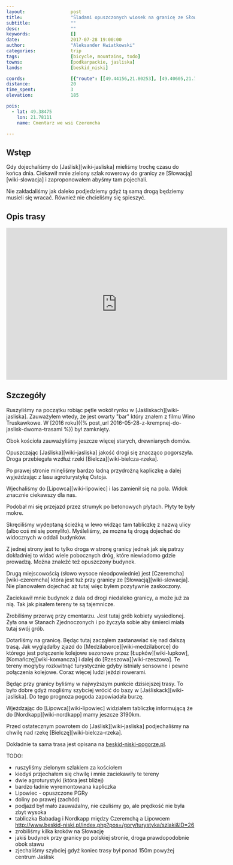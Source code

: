 ```yaml
---
layout:                 post
title:                  "Śladami opuszczonych wiosek na granicę ze Słowacją"
subtitle:               ""
desc:                   ""
keywords:               []
date:                   2017-07-28 19:00:00
author:                 "Aleksander Kwiatkowski"
categories:             trip
tags:                   [bicycle, mountains, todo]
towns:                  [podkarpackie, jasliska]
lands:                  [beskid_niski]

coords:                 [{"route": [[49.44156,21.80253], [49.40605,21.77644], [49.38901,21.77867], [49.37471,21.78536], [49.37186,21.79180]], "type": "bicycle"}]
distance:               20
time_spent:             3
elevation:              185

pois:
  - lat: 49.38475
    lon: 21.78111
    name: Cmentarz we wsi Czeremcha

---
```



Wstęp
-----

Gdy dojechaliśmy do [Jaślisk][wiki-jasliska] mieliśmy trochę czasu do końca dnia.
Ciekawił mnie zielony szlak rowerowy do granicy ze [Słowacją][wiki-slowacja]
i zaproponowałem abyśmy tam pojechali.

Nie zakładaliśmy jak daleko podjedziemy
gdyż tą samą drogą będziemy musieli się wracać.
Również nie chcieliśmy się spieszyć.

Opis trasy
----------

<iframe height='405' width='590' frameborder='0' allowtransparency='true' scrolling='no' src='https://www.strava.com/activities/1105801669/embed/3498393c2ade1098331fc0121b2fe6c956b51669'></iframe>

Szczegóły
---------

Ruszyliśmy na początku robiąc pętle wokół rynku w [Jaśliskach][wiki-jasliska].
Zauważyłem wtedy, że jest owarty "bar" który znałem z filmu
Wino Truskawkowe.
W [2016 roku]({% post_url 2016-05-28-z-krempnej-do-jaslisk-dwoma-trasami %}) był zamknięty.

Obok kościoła zauważyliśmy jeszcze więcej starych, drewnianych domów.

Opuszczając [Jaśliska][wiki-jasliska] jakość drogi się znacząco pogorszyła. Droga
przebiegała wzdłuż rzeki [Bielcza][wiki-bielcza-rzeka].

Po prawej stronie minęliśmy bardzo ładną przydrożną kapliczkę
a dalej wyjeżdzając z lasu agroturystykę Ostoja.

Wjechaliśmy do [Lipowca][wiki-lipowiec] i las zamienił się na pola. Widok
znacznie ciekawszy dla nas.

Podobał mi się przejazd przez strumyk po betonowych płytach. Płyty te były mokre.

Skręciliśmy wydeptaną ścieżką w lewo widząc tam tabliczkę z nazwą ulicy (albo
coś mi się pomyliło). Myśleliśmy, że można tą drogą dojechać do widocznych w oddali
budynków.

Z jednej strony jest to tylko droga w stronę granicy jednak jak się patrzy
dokładniej to widać wiele pobocznych dróg, które niewiadomo gdzie prowadzą.
Można znaleźć też opuszczony budynek.

Drugą miejscowością (słowo wysoce nieodpowiednie) jest [Czeremcha][wiki-czeremcha]
która jest tuż przy granicy ze [Słowacją][wiki-slowacja]. Nie planowałem
dojechać aż tutaj więc byłem pozytywnie zaskoczony.

Zaciekawił mnie budynek z dala od drogi niedaleko granicy, a może już za nią.
Tak jak pisałem tereny te są tajemnicze.

Zrobiliśmy przerwę przy cmentarzu. Jest tutaj grób kobiety wysiedlonej.
Żyła ona w Stanach Zjednoczonych i po życzyła sobie aby śmierci miała tutaj
swój grób.

Dotarliśmy na granicę. Będąc tutaj zacząłem zastanawiać się nad dalszą trasą.
Jak wyglądałby zjazd do [Medzilaborce][wiki-medzilaborce] do którego jest połączenie
kolejowe sezonowe przez [Łupków][wiki-lupkow], [Komańczę][wiki-komancza] i dalej
do [Rzeszowa][wiki-rzeszowa]. Te tereny mogłyby rozkwitnąć turystycznie gdyby istniały
sensowne i pewne połączenia kolejowe. Coraz więcej ludzi jeździ rowerami.

Będąc przy granicy byliśmy w najwyższym punkcie dzisiejszej trasy. To było dobre
gdyż mogliśmy szybciej wrócić do bazy w [Jaśliskack][wiki-jasliska].
Do tego prognoza pogoda zapowiadała burzę.

Wjeżdzając do [Lipowca][wiki-lipowiec] widziałem tabliczkę informującą
że do [Nordkapp][wiki-nordkapp] mamy jeszcze 3190km.

Przed ostatecznym powrotem do [Jaślisk][wiki-jasliska] podjechaliśmy
na chwilę nad rzekę [Bielczę][wiki-bielcza-rzeka].

[trasa-bnp]: http://www.beskid-niski-pogorze.pl/szlaki/szlaki_pttk/beskid/szlak_jasliska_lipowiec_przel.beskid.php

Dokładnie ta sama trasa jest opisana na [beskid-niski-pogorze.pl][trasa-bnp].

TODO:

* ruszyliśmy zielonym szlakiem za kościołem
* kiedyś przjechałem się chwilę i mnie zaciekawiły te tereny
* dwie agroturystyki (która jest bliżej)
* bardzo ładnie wyremontowana kapliczka
* Lipowiec - opuszczone PGRy
* doliny po prawej (zachód)
* podjazd był mało zauważalny, nie czuliśmy go, ale prędkość nie była zbyt wysoka
* tabliczka Babadag i Nordkapp między Czeremchą a Lipowcem http://www.beskid-niski.pl/index.php?pos=/gory/turystyka/szlaki&ID=26
* zrobiliśmy kilka kroków na Słowację
* jakiś budynek przy granicy po polskiej stronie, droga prawdopodobnie obok stawu
* zjechaliśmy szybciej gdyż koniec trasy był ponad 150m powyżej centrum Jaślisk

